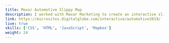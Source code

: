 ```yaml
---
title: Maxar Automotive Slippy Map
description: I worked with Maxar Marketing to create an interactive slippy map with Mapbox that demonstrates Maxar's capabilities in the automotive market. 
link: https://microsites.digitalglobe.com/interactive/automotive2019/
live: true
skills: ['CSS', 'HTML', 'JavaScript', 'Mapbox']
weight: 24
---
```

